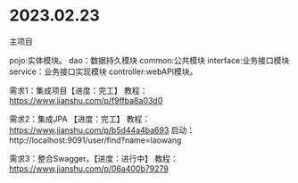 # 2023.02.23
主项目

pojo:实体模块。
dao：数据持久模块
common:公共模块
interface:业务接口模块
service：业务接口实现模块
controller:webAPI模块。

需求1：集成项目【进度：完工】
教程：https://www.jianshu.com/p/f9ffba8a03d0

需求2：集成JPA 【进度：完工】
教程： https://www.jianshu.com/p/b5d44a4ba693
启动： http://localhost:9091/user/find?name=laowang

需求3：整合Swagger。【进度：进行中】
教程：https://www.jianshu.com/p/06a400b79279
 